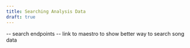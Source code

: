 ```yaml
---
title: Searching Analysis Data 
draft: true
---
```


-- search endpoints 
-- link to maestro to show better way to search song data 